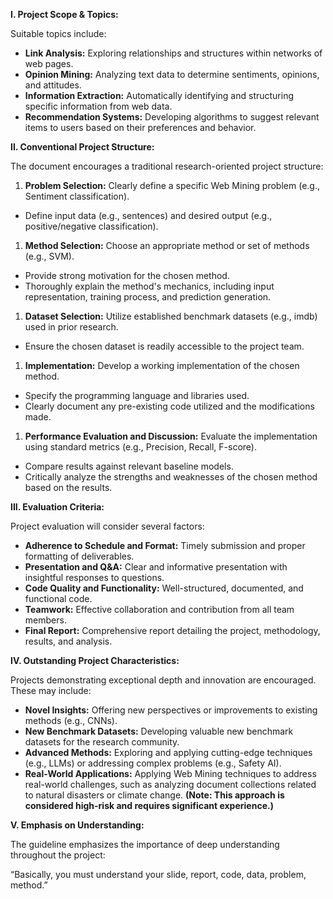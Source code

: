 **I. Project Scope & Topics:**

Suitable topics include:

- **Link Analysis:** Exploring relationships and structures within networks of web pages.
- **Opinion Mining:** Analyzing text data to determine sentiments, opinions, and attitudes.
- **Information Extraction:** Automatically identifying and structuring specific information from web data.
- **Recommendation Systems:** Developing algorithms to suggest relevant items to users based on their preferences and behavior.

**II. Conventional Project Structure:**

The document encourages a traditional research-oriented project structure:

1. **Problem Selection:** Clearly define a specific Web Mining problem (e.g., Sentiment classification).

- Define input data (e.g., sentences) and desired output (e.g., positive/negative classification).

1. **Method Selection:** Choose an appropriate method or set of methods (e.g., SVM).

- Provide strong motivation for the chosen method.
- Thoroughly explain the method's mechanics, including input representation, training process, and prediction generation.

1. **Dataset Selection:** Utilize established benchmark datasets (e.g., imdb) used in prior research.

- Ensure the chosen dataset is readily accessible to the project team.

1. **Implementation:** Develop a working implementation of the chosen method.

- Specify the programming language and libraries used.
- Clearly document any pre-existing code utilized and the modifications made.

1. **Performance Evaluation and Discussion:** Evaluate the implementation using standard metrics (e.g., Precision, Recall, F-score).

- Compare results against relevant baseline models.
- Critically analyze the strengths and weaknesses of the chosen method based on the results.

**III. Evaluation Criteria:**

Project evaluation will consider several factors:

- **Adherence to Schedule and Format:** Timely submission and proper formatting of deliverables.
- **Presentation and Q&A:** Clear and informative presentation with insightful responses to questions.
- **Code Quality and Functionality:** Well-structured, documented, and functional code.
- **Teamwork:** Effective collaboration and contribution from all team members.
- **Final Report:** Comprehensive report detailing the project, methodology, results, and analysis.

**IV. Outstanding Project Characteristics:**

Projects demonstrating exceptional depth and innovation are encouraged. These may include:

- **Novel Insights:** Offering new perspectives or improvements to existing methods (e.g., CNNs).
- **New Benchmark Datasets:** Developing valuable new benchmark datasets for the research community.
- **Advanced Methods:** Exploring and applying cutting-edge techniques (e.g., LLMs) or addressing complex problems (e.g., Safety AI).
- **Real-World Applications:** Applying Web Mining techniques to address real-world challenges, such as analyzing document collections related to natural disasters or climate change. **(Note: This approach is considered high-risk and requires significant experience.)**

**V. Emphasis on Understanding:**

The guideline emphasizes the importance of deep understanding throughout the project:

“Basically, you must understand your slide, report, code, data, problem, method.”